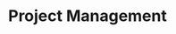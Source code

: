 ---
title: Project Management
layout: auto_contents
preamble: |
  In Project Management, you will work on a project to design and develop a program. This unit will be assessed based on the following standard:
  
  * Internal assessments (7 credits)
      * [**AS91897**: Use advanced processes to develop a digital technologies outcome](https://www.nzqa.govt.nz/nqfdocs/ncea-resource/achievements/2019/as91897.pdf) (6 credits)
  
  The standard requires you to produce a lot of documentation. It is important that you keep all of the work that you do for this unit together. Please make sure that **OneDrive** is installed on your computer, running, and connected to your Onslow College account.

  > If you lose access to your work because you saved it on a school computer and did not save it to OneDrive, **YOU WILL NOT BE GIVEN AN EXTENSION**!

  <br>
categories:
  - projman:
    category_name: Project management
    category_items:
      - the_task:
        item_name: The Task
        item_desc: An explanation of the standard and task for Term 2 and 3
        item_icon: /img/projman.svg
        item_page: task
      - resources:
        item_name:
        item_icon:
        item_desc: |
                   <a href="https://onslowcollege.sharepoint.com/:w:/s/12DTC2022/EdVOjaHd1HpLjp-Acc4Ii_EBcT-BNCVS5nxC-MnqTmRiJg?e=deHKyK">Project management portfolio</a>
        item_page:
---